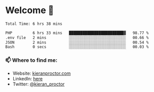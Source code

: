 # Welcome 🦘

<!--START_SECTION:waka-->

```txt
Total Time: 6 hrs 38 mins

PHP         6 hrs 33 mins   ████████████████████████▓   98.77 %
.env file   2 mins          ░░░░░░░░░░░░░░░░░░░░░░░░░   00.66 %
JSON        2 mins          ░░░░░░░░░░░░░░░░░░░░░░░░░   00.54 %
Bash        0 secs          ░░░░░░░░░░░░░░░░░░░░░░░░░   00.03 %
```

<!--END_SECTION:waka-->

### 📫 Where to find me:

-   Website: [kieranproctor.com](https://kieranproctor.com/)
-   LinkedIn: [here](https://www.linkedin.com/in/kieran-proctor-086b5a159/)
-   Twitter: [@kieran_proctor](https://twitter.com/kieran_proctor)

